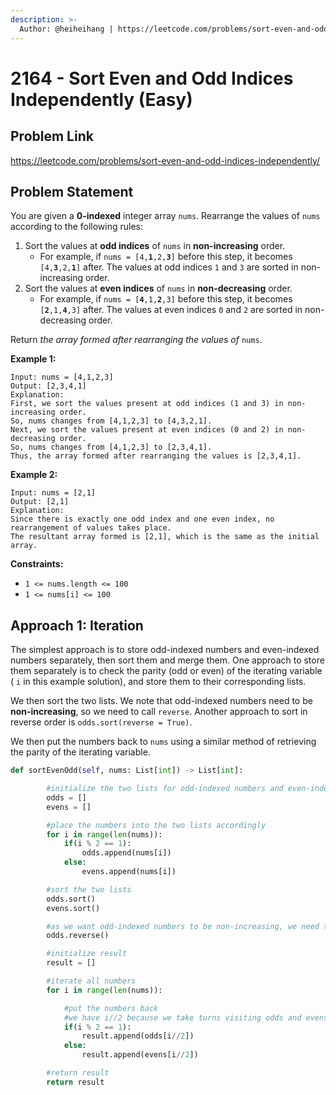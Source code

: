 ```yaml
---
description: >-
  Author: @heiheihang | https://leetcode.com/problems/sort-even-and-odd-indices-independently/
---
```


# 2164 - Sort Even and Odd Indices Independently (Easy)

## Problem Link

https://leetcode.com/problems/sort-even-and-odd-indices-independently/

## Problem Statement

You are given a **0-indexed** integer array `nums`. Rearrange the values of `nums` according to the following rules:

1. Sort the values at **odd indices** of `nums` in **non-increasing** order.
   - For example, if `nums = [4,`**`1`**`,2,`**`3`**`]` before this step, it becomes `[4,`**`3`**`,2,`**`1`**`]` after. The values at odd indices `1` and `3` are sorted in non-increasing order.
2. Sort the values at **even indices** of `nums` in **non-decreasing** order.
   - For example, if `nums = [`**`4`**`,1,`**`2`**`,3]` before this step, it becomes `[`**`2`**`,1,`**`4`**`,3]` after. The values at even indices `0` and `2` are sorted in non-decreasing order.

Return _the array formed after rearranging the values of_ `nums`.

**Example 1:**

```
Input: nums = [4,1,2,3]
Output: [2,3,4,1]
Explanation:
First, we sort the values present at odd indices (1 and 3) in non-increasing order.
So, nums changes from [4,1,2,3] to [4,3,2,1].
Next, we sort the values present at even indices (0 and 2) in non-decreasing order.
So, nums changes from [4,1,2,3] to [2,3,4,1].
Thus, the array formed after rearranging the values is [2,3,4,1].
```

**Example 2:**

```
Input: nums = [2,1]
Output: [2,1]
Explanation:
Since there is exactly one odd index and one even index, no rearrangement of values takes place.
The resultant array formed is [2,1], which is the same as the initial array.
```

**Constraints:**

- `1 <= nums.length <= 100`
- `1 <= nums[i] <= 100`

## Approach 1: Iteration

The simplest approach is to store odd-indexed numbers and even-indexed numbers separately, then sort them and merge them. One approach to store them separately is to check the parity (odd or even) of the iterating variable ( `i` in this example solution), and store them to their corresponding lists.

We then sort the two lists. We note that odd-indexed numbers need to be **non-increasing**, so we need to call `reverse`. Another approach to sort in reverse order is `odds.sort(reverse = True)`.

We then put the numbers back to `nums` using a similar method of retrieving the parity of the iterating variable.

<SolutionAuthor name="@heiheihang"/>

```python
def sortEvenOdd(self, nums: List[int]) -> List[int]:

        #initialize the two lists for odd-indexed numbers and even-indexed numbers
        odds = []
        evens = []

        #place the numbers into the two lists accordingly
        for i in range(len(nums)):
            if(i % 2 == 1):
                odds.append(nums[i])
            else:
                evens.append(nums[i])

        #sort the two lists
        odds.sort()
        evens.sort()

        #as we want odd-indexed numbers to be non-increasing, we need to reverse it
        odds.reverse()

        #initialize result
        result = []

        #iterate all numbers
        for i in range(len(nums)):

            #put the numbers back
            #we have i//2 because we take turns visiting odds and evens
            if(i % 2 == 1):
                result.append(odds[i//2])
            else:
                result.append(evens[i//2])

        #return result
        return result
```
